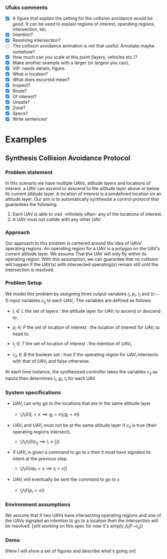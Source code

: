 ### Ufuks comments

- [X] A figure that explain the setting for the collision avoidance would be good. It can be used to explain regions of interest, operating regions, intersection, etc.
- [X] Intention?
- [X] Resolving intersection?
- [ ] The collision avoidance animation is not that useful. Annotate maybe somehow?
- [X] How much can you scale at this point (layers, vehicles etc.)? 
- [X] Make another example with a larger (or largest you can). 
- [X] VIP: needs details, figure.
- [X] What is location? 
- [X] What does escorted mean? 
- [X] Inspect? 
- [X] Route? 
- [X] Of interest? 
- [X] Unsafe? 
- [X] Zone? 
- [X] Specs?
- [X] Write sentences! 

# Examples

## Synthesis Collision Avoidance Protocol 

### Problem statement

In this scenario we have multiple UAVs, altitude layers and locations of interest. a UAV can ascend or descend to the altitude layer above or below its current altitude layer. A location of interest is a predefined location on an altitude layer. Our aim is to automatically synthesize a control protocol that guarantees the following:

1. Each UAV is able to visit -infinitely often- any of the locations of interest. 
2. A UAV must not collide with any other UAV. 

### Approach 

Our approach to this problem is centered around the idea of UAVs' operating regions. An operating region for a UAV is a polygon on the UAV's current altitude layer. We assume That the UAV will only fly within its operating region. With this assumption, we can guarantee that no collision will happen if the UAV(s) with intersected operating(s) remain still until the intersection is resolved. 

### Problem Setup

We model this problem by assigning three output variables $l_{i}$, $p_{i}$, $t_{i}$ and $(n-1)$ input variables $c_{ij}$ to each $UAV_{i}$. The variables are defined as follows:
- $l_{i} \in L$ the set of layers : the altitude layer for $UAV_{i}$ to ascend or descend to.

- $p_{i} \in P$ the set of location of interest : the location of interest for $UAV_{i}$ to head to.

- $t_{i} \in T$ the set of location of interest : the intention of $UAV_{i}$.

- $c_{ij} \in B$ the boolean set : true if the operating region for $UAV_{i}$ intersects with that of $UAV_{j}$ and false otherwise. 

At each time instance, the synthesized controller takes the variables $c_{ij}$ as inputs then determines $l_{i}$, $g_{i}$, $t_{i}$ for each UAV.

### System specifications

- $UAV_{i}$ can only go to the locations that are in the same altitude layer
    - $(\bigwedge G (l_{i} = x \implies g_{i} = x \bigvee g_{i} = n))$

- $UAV_{i}$ and $UAV_{j}$ must not be at the same altitude layer if $c_{ij}$ is true (their operating regions intersect).
    - $(\bigwedge \bigwedge G (c_{ij} \implies l_{i} \neq l_{j}))$ 

- If $UAV_{i}$ is given a command to go to $x$ then it must have signaled its intent at the previous step.
    - $(\bigwedge G (o p_{i} = x \implies t_{i} = x))$

- $UAV_{i}$ will eventually be sent the command to go to $x$
    - $(\bigwedge F (p_{i} = x))$

### Environment assumptions

We assume that if two UAVs have intersecting operating regions and one of the UAVs signaled an intention to go to a location then the intersection will be resolved:
[still working on this spec for now it's simply $\bigwedge (F \neg c_{ij})$]

### Demo

[Here I will show a set of figures and describe what's going on]
